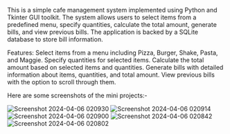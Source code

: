 This is a simple cafe management system implemented using Python and Tkinter GUI toolkit. The system allows users to select items from a predefined menu, specify quantities, calculate the total amount, generate bills, and view previous bills. The application is backed by a SQLite database to store bill information.

Features:
Select items from a menu including Pizza, Burger, Shake, Pasta, and Maggie.
Specify quantities for selected items.
Calculate the total amount based on selected items and quantities.
Generate bills with detailed information about items, quantities, and total amount.
View previous bills with the option to scroll through them.

Here are some screenshots of the mini projects:-


![Screenshot 2024-04-06 020930](https://github.com/junghare1/Python-Cafe-Management-Prog/assets/166168901/b50f5627-2a4a-458c-a083-7d43acb08458)
![Screenshot 2024-04-06 020914](https://github.com/junghare1/Python-Cafe-Management-Prog/assets/166168901/10d40d47-73e4-4774-9e92-1b20b70e1886)
![Screenshot 2024-04-06 020900](https://github.com/junghare1/Python-Cafe-Management-Prog/assets/166168901/0a73a5ec-a689-4cd9-94e8-e64c5aaecac1)
![Screenshot 2024-04-06 020842](https://github.com/junghare1/Python-Cafe-Management-Prog/assets/166168901/553a5f68-9b89-4457-96c0-09bec5ccd57b)
![Screenshot 2024-04-06 020802](https://github.com/junghare1/Python-Cafe-Management-Prog/assets/166168901/c1357b89-8925-4255-9336-79d62cc89f56)
